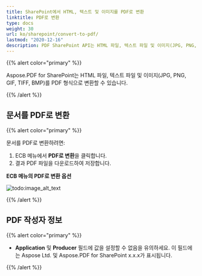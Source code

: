 ```yaml
---
title: SharePoint에서 HTML, 텍스트 및 이미지를 PDF로 변환
linktitle: PDF로 변환
type: docs
weight: 30
url: ko/sharepoint/convert-to-pdf/
lastmod: "2020-12-16"
description: PDF SharePoint API는 HTML 파일, 텍스트 파일 및 이미지(JPG, PNG, GIF, TIFF, BMP)를 PDF 형식으로 변환할 수 있습니다.
---
```


{{% alert color="primary" %}}

Aspose.PDF for SharePoint는 HTML 파일, 텍스트 파일 및 이미지(JPG, PNG, GIF, TIFF, BMP)를 PDF 형식으로 변환할 수 있습니다.

{{% /alert %}}


## **문서를 PDF로 변환**

{{% alert color="primary" %}}

문서를 PDF로 변환하려면:

1. ECB 메뉴에서 **PDF로 변환**을 클릭합니다.
1. 결과 PDF 파일을 다운로드하여 저장합니다.

**ECB 메뉴의 PDF로 변환 옵션**

![todo:image_alt_text](convert-to-pdf_1.jpg)

{{% /alert %}}

## **PDF 작성자 정보**

{{% alert color="primary" %}}

- **Application** 및 **Producer** 필드에 값을 설정할 수 없음을 유의하세요. 이 필드에는 Aspose Ltd. 및 Aspose.PDF for SharePoint x.x.x가 표시됩니다.

{{% /alert %}}
